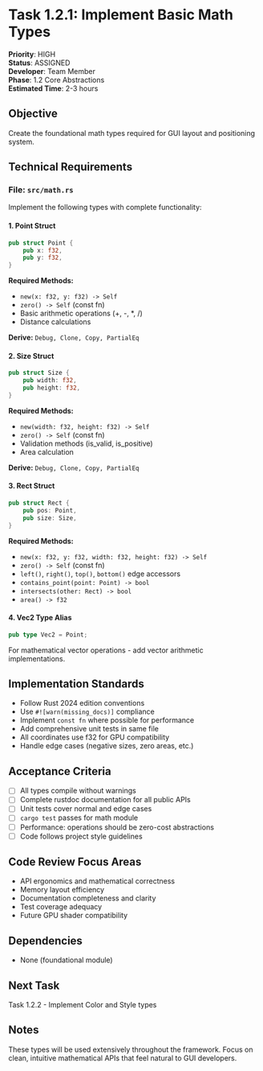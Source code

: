 # Task 1.2.1: Implement Basic Math Types

**Priority**: HIGH  
**Status**: ASSIGNED  
**Developer**: Team Member  
**Phase**: 1.2 Core Abstractions  
**Estimated Time**: 2-3 hours  

## Objective
Create the foundational math types required for GUI layout and positioning system.

## Technical Requirements

### File: `src/math.rs`
Implement the following types with complete functionality:

#### 1. Point Struct
```rust
pub struct Point {
    pub x: f32,
    pub y: f32,
}
```
**Required Methods:**
- `new(x: f32, y: f32) -> Self`
- `zero() -> Self` (const fn)
- Basic arithmetic operations (+, -, *, /)
- Distance calculations

**Derive:** `Debug, Clone, Copy, PartialEq`

#### 2. Size Struct  
```rust
pub struct Size {
    pub width: f32,
    pub height: f32,
}
```
**Required Methods:**
- `new(width: f32, height: f32) -> Self`
- `zero() -> Self` (const fn)
- Validation methods (is_valid, is_positive)
- Area calculation

**Derive:** `Debug, Clone, Copy, PartialEq`

#### 3. Rect Struct
```rust
pub struct Rect {
    pub pos: Point,
    pub size: Size,
}
```
**Required Methods:**
- `new(x: f32, y: f32, width: f32, height: f32) -> Self`
- `zero() -> Self` (const fn)
- `left()`, `right()`, `top()`, `bottom()` edge accessors
- `contains_point(point: Point) -> bool`
- `intersects(other: Rect) -> bool`
- `area() -> f32`

#### 4. Vec2 Type Alias
```rust
pub type Vec2 = Point;
```
For mathematical vector operations - add vector arithmetic implementations.

## Implementation Standards
- Follow Rust 2024 edition conventions
- Use `#![warn(missing_docs)]` compliance
- Implement `const fn` where possible for performance
- Add comprehensive unit tests in same file
- All coordinates use f32 for GPU compatibility
- Handle edge cases (negative sizes, zero areas, etc.)

## Acceptance Criteria
- [ ] All types compile without warnings
- [ ] Complete rustdoc documentation for all public APIs
- [ ] Unit tests cover normal and edge cases
- [ ] `cargo test` passes for math module
- [ ] Performance: operations should be zero-cost abstractions
- [ ] Code follows project style guidelines

## Code Review Focus Areas
- API ergonomics and mathematical correctness
- Memory layout efficiency
- Documentation completeness and clarity
- Test coverage adequacy
- Future GPU shader compatibility

## Dependencies
- None (foundational module)

## Next Task
Task 1.2.2 - Implement Color and Style types

## Notes
These types will be used extensively throughout the framework. Focus on clean, intuitive mathematical APIs that feel natural to GUI developers.